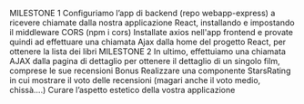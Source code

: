 MILESTONE 1
Configuriamo l’app di backend (repo webapp-express) a ricevere chiamate dalla nostra applicazione React, installando e impostando il middleware CORS (npm i cors)
Installate axios nell'app frontend e provate quindi ad effettuare una chiamata Ajax dalla home del progetto React, per ottenere la lista dei libri
MILESTONE 2
In ultimo, effettuiamo una chiamata AJAX dalla pagina di dettaglio per ottenere il dettaglio di un singolo film, comprese le sue recensioni
Bonus
Realizzare una componente StarsRating in cui mostrare il voto delle recensioni (magari anche il voto medio, chissà....)
Curare l’aspetto estetico della vostra applicazione
